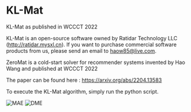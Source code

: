 # KL-Mat
KL-Mat as published in WCCCT 2022

KL-Mat is an open-source software owned by Ratidar Technology LLC (http://ratidar.mysxl.cn). If you want to purchase commercial software products from us, please send an email to haow85@live.com.

ZeroMat is a cold-start solver for recommender systems invented by Hao Wang and published at WCCCT 2022

The paper can be found here : https://arxiv.org/abs/2204.13583

To execute the KL-Mat algorithm, simply run the python script.

![MAE](https://user-images.githubusercontent.com/20984794/189467543-f52df6a4-b526-44c9-8174-aa706e2c9358.png)
![DME](https://user-images.githubusercontent.com/20984794/189467544-6109c96b-4894-4f6b-a683-102097113a96.png)
